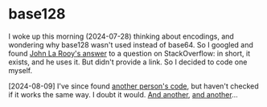 # base128

I woke up this morning (2024-07-28) thinking about encodings, and wondering
why base128 wasn't used instead of base64. So I googled and found
[John La Rooy's answer](https://stackoverflow.com/a/26332635/493161) to
a question on StackOverflow: in short, it exists, and he uses it. But didn't
provide a link. So I decided to code one myself.

[2024-08-09] I've since found [another person's code](https://github.com/fabiospampinato/base128-encoding), but haven't checked if it works the same way. I
doubt it would. [And another](https://github.com/code4fukui/Base128), [and
another](https://crates.io/crates/base128)...
